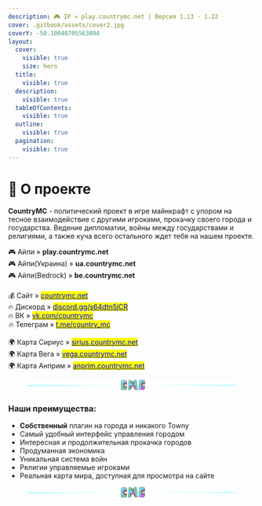 ```yaml
---
description: 🎮 IP » play.countrymc.net | Версия 1.13 - 1.22
cover: .gitbook/assets/cover2.jpg
coverY: -50.10040705563094
layout:
  cover:
    visible: true
    size: hero
  title:
    visible: true
  description:
    visible: true
  tableOfContents:
    visible: true
  outline:
    visible: true
  pagination:
    visible: true
---
```


# 👋 О проекте

**CountryMC** - политический проект в игре майнкрафт с упором на тесное взаимодействие с другими игроками, прокачку своего города и государства. Ведение дипломатии, войны между государствами и религиями, а также куча всего остального ждет тебя на нашем проекте.

🎮 Айпи » **play.countrymc.net**\
🎮 Айпи(Украина) » **ua.countrymc.net**\
🎮 Айпи(Bedrock) » **be.countrymc.net**\
\
💰 Сайт » [<mark style="color:blue;">countrymc.net</mark>](https://vk.com/away.php?to=http%3A%2F%2Fcountrymc.net\&cc_key=)\
🔥 Дискорд » [<mark style="color:blue;">discord.gg/s64dtn5jCR</mark>](https://discord.gg/s64dtn5jCR)\
🔥 ВК » [<mark style="color:blue;">vk.com/countrymc</mark>](https://vk.com/countrymc)\
![🔥](data:image/gif;base64,R0lGODlhAQABAAAAACH5BAEKAAEALAAAAAABAAEAAAICTAEAOw==)🔥 Телеграм » [<mark style="color:blue;">t.me/country\_mc</mark>](https://t.me/country_mc)\
\
🌍 Карта Сириус » [<mark style="color:blue;">sirius.countrymc.net</mark>](https://sirius.countrymc.net)\
🌍 Карта Вега » [<mark style="color:blue;">vega.countrymc.net</mark>](https://sirius.countrymc.net)\
🌍 Карта Анприм » [<mark style="color:blue;">anprim.countrymc.net</mark>](https://anprim.countrymc.net)

<figure><img src=".gitbook/assets/gitlab_hr7.svg" alt=""><figcaption></figcaption></figure>

### Наши преимущества:

* **Собственный** плагин на города и никакого Towny
* Самый удобный интерфейс управления городом
* Интересная и продолжительная прокачка городов
* Продуманная экономика
* Уникальная система войн
* Религии управляемые игроками
* Реальная карта мира, доступная для просмотра на сайте

<figure><img src=".gitbook/assets/gitlab_hr7.svg" alt=""><figcaption></figcaption></figure>
